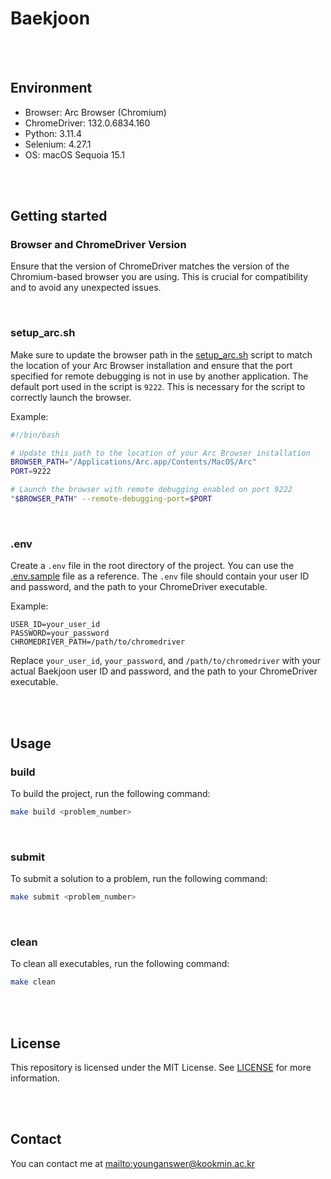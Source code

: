 # Baekjoon

<br/>
<br/>

## Environment

-   Browser: Arc Browser (Chromium)
-   ChromeDriver: 132.0.6834.160
-   Python: 3.11.4
-   Selenium: 4.27.1
-   OS: macOS Sequoia 15.1

<br/>
<br/>

## Getting started

### Browser and ChromeDriver Version

Ensure that the version of ChromeDriver matches the version of the Chromium-based browser you are using. This is crucial for compatibility and to avoid any unexpected issues.

<br/>

### setup_arc.sh

Make sure to update the browser path in the [setup_arc.sh](util/setup_arc.sh) script to match the location of your Arc Browser installation and ensure that the port specified for remote debugging is not in use by another application. The default port used in the script is `9222`. This is necessary for the script to correctly launch the browser.

Example:

```bash
#!/bin/bash

# Update this path to the location of your Arc Browser installation
BROWSER_PATH="/Applications/Arc.app/Contents/MacOS/Arc"
PORT=9222

# Launch the browser with remote debugging enabled on port 9222
"$BROWSER_PATH" --remote-debugging-port=$PORT
```

<br/>

### .env

Create a `.env` file in the root directory of the project. You can use the [.env.sample](/util/submit/.env.sample) file as a reference. The `.env` file should contain your user ID and password, and the path to your ChromeDriver executable.

Example:

```plaintext
USER_ID=your_user_id
PASSWORD=your_password
CHROMEDRIVER_PATH=/path/to/chromedriver
```

Replace `your_user_id`, `your_password`, and `/path/to/chromedriver` with your actual Baekjoon user ID and password, and the path to your ChromeDriver executable.

<br/>
<br/>

## Usage

### build

To build the project, run the following command:

```bash
make build <problem_number>
```

<br/>

### submit

To submit a solution to a problem, run the following command:

```bash
make submit <problem_number>
```

<br/>

### clean

To clean all executables, run the following command:

```bash
make clean
```

<br/>
<br/>

## License

This repository is licensed under the MIT License. See [LICENSE](LICENSE.md) for more information.

<br/>
<br/>

## Contact

You can contact me at <mailto:younganswer@kookmin.ac.kr>
